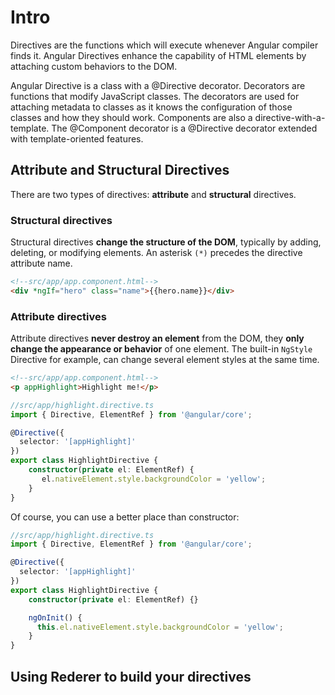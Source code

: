 
# Intro
Directives are the functions which will execute whenever Angular compiler finds it. Angular Directives enhance the capability of HTML elements by attaching custom behaviors to the DOM.

Angular Directive is a class with a @Directive decorator. Decorators are functions that modify JavaScript classes. The decorators are used for attaching metadata to classes as it knows the configuration of those classes and how they should work.
Components are also a directive-with-a-template. The @Component decorator is a @Directive decorator extended with template-oriented features.

## Attribute and Structural Directives
There are two types of directives: **attribute** and **structural** directives.

### Structural directives
Structural directives **change the structure of the DOM**, typically by adding, deleting, or modifying elements.
 An asterisk `(*)` precedes the directive attribute name.

```html
<!--src/app/app.component.html-->
<div *ngIf="hero" class="name">{{hero.name}}</div>
```
### Attribute directives
Attribute directives **never destroy an element** from the DOM, they **only change the appearance or behavior** of one element.
The built-in `NgStyle` Directive for example, can change several element styles at the same time.

```html
<!--src/app/app.component.html-->
<p appHighlight>Highlight me!</p>
```
```typescript
//src/app/highlight.directive.ts
import { Directive, ElementRef } from '@angular/core';

@Directive({
  selector: '[appHighlight]'
})
export class HighlightDirective {
    constructor(private el: ElementRef) {
       el.nativeElement.style.backgroundColor = 'yellow';
    }
}
```

Of course, you can use a better place than constructor:

```typescript
//src/app/highlight.directive.ts
import { Directive, ElementRef } from '@angular/core';

@Directive({
  selector: '[appHighlight]'
})
export class HighlightDirective {
    constructor(private el: ElementRef) {}

    ngOnInit() {
      this.el.nativeElement.style.backgroundColor = 'yellow';
    }
}
```

## Using Rederer to build your directives
